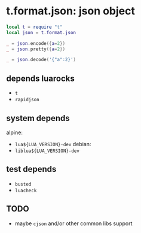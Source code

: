 # t.format.json: json object
```lua
local t = require "t"
local json = t.format.json

_ = json.encode({a=2})
_ = json.pretty({a=2})

_ = json.decode('{"a":2}')
```

## depends luarocks
- `t`
- `rapidjson`

## system depends
alpine:
- `lua${LUA_VERSION}-dev`
debian:
- `liblua${LUA_VERSION}-dev`

## test depends
- `busted`
- `luacheck`

## TODO
- maybe `cjson` and/or other common libs support
